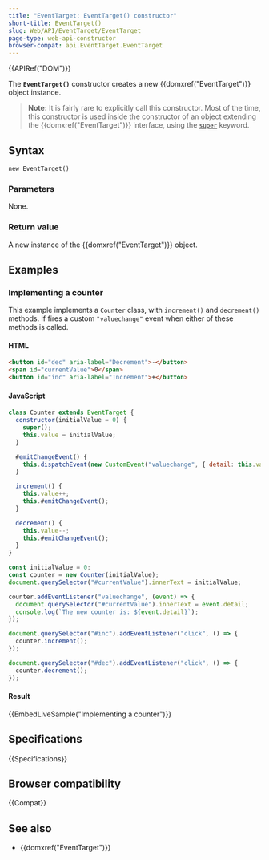 ```yaml
---
title: "EventTarget: EventTarget() constructor"
short-title: EventTarget()
slug: Web/API/EventTarget/EventTarget
page-type: web-api-constructor
browser-compat: api.EventTarget.EventTarget
---
```


{{APIRef("DOM")}}

The **`EventTarget()`** constructor creates a new {{domxref("EventTarget")}} object instance.

> **Note:** It is fairly rare to explicitly call this constructor. Most of the time, this constructor is used inside the constructor of an object extending the {{domxref("EventTarget")}} interface, using the [`super`](/en-US/docs/Web/JavaScript/Reference/Operators/super) keyword.

## Syntax

```js-nolint
new EventTarget()
```

### Parameters

None.

### Return value

A new instance of the {{domxref("EventTarget")}} object.

## Examples

### Implementing a counter

This example implements a `Counter` class, with `increment()` and `decrement()` methods. If fires a custom `"valuechange"` event when either of these methods is called.

#### HTML

```html
<button id="dec" aria-label="Decrement">-</button>
<span id="currentValue">0</span>
<button id="inc" aria-label="Increment">+</button>
```

#### JavaScript

```js
class Counter extends EventTarget {
  constructor(initialValue = 0) {
    super();
    this.value = initialValue;
  }

  #emitChangeEvent() {
    this.dispatchEvent(new CustomEvent("valuechange", { detail: this.value }));
  }

  increment() {
    this.value++;
    this.#emitChangeEvent();
  }

  decrement() {
    this.value--;
    this.#emitChangeEvent();
  }
}

const initialValue = 0;
const counter = new Counter(initialValue);
document.querySelector("#currentValue").innerText = initialValue;

counter.addEventListener("valuechange", (event) => {
  document.querySelector("#currentValue").innerText = event.detail;
  console.log(`The new counter is: ${event.detail}`);
});

document.querySelector("#inc").addEventListener("click", () => {
  counter.increment();
});

document.querySelector("#dec").addEventListener("click", () => {
  counter.decrement();
});
```

#### Result

{{EmbedLiveSample("Implementing a counter")}}

## Specifications

{{Specifications}}

## Browser compatibility

{{Compat}}

## See also

- {{domxref("EventTarget")}}
